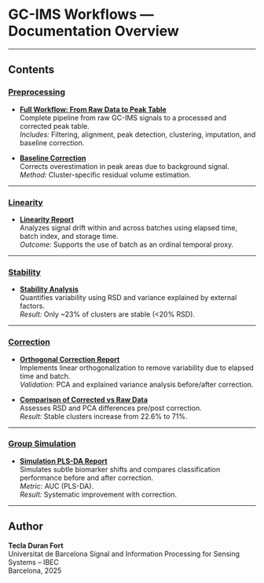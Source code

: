 # GC-IMS Workflows — Documentation Overview

---

## Contents

### [Preprocessing](Preprocessing/)

- **[Full Workflow: From Raw Data to Peak Table](Preprocessing/Full_workflow.md)**  
  Complete pipeline from raw GC-IMS signals to a processed and corrected peak table.  
  *Includes:* Filtering, alignment, peak detection, clustering, imputation, and baseline correction.

- **[Baseline Correction](Preprocessing/baseline_correction.md)**  
  Corrects overestimation in peak areas due to background signal.  
  *Method:* Cluster-specific residual volume estimation.


---

### [Linearity](Linearity/)
- **[Linearity Report](Linearity/linearity_report.md)**  
  Analyzes signal drift within and across batches using elapsed time, batch index, and storage time.  
  *Outcome:* Supports the use of batch as an ordinal temporal proxy.

---

### [Stability](Stability/)
- **[Stability Analysis](Stability/stability_analysis.md)**  
  Quantifies variability using RSD and variance explained by external factors.  
  *Result:* Only ~23% of clusters are stable (<20% RSD).

---

### [Correction](Correction/)
- **[Orthogonal Correction Report](Correction/orthogonal_correction.md)**  
  Implements linear orthogonalization to remove variability due to elapsed time and batch.  
  *Validation:* PCA and explained variance analysis before/after correction.

- **[Comparison of Corrected vs Raw Data](Correction/correction_stability_comparison.md)**  
  Assesses RSD and PCA differences pre/post correction.  
  *Result:* Stable clusters increase from 22.6% to 71%.

---

### [Group Simulation](Group_Simulation/)
- **[Simulation PLS-DA Report](Group_Simulation/simulation_plsda.md)**  
  Simulates subtle biomarker shifts and compares classification performance before and after correction.  
  *Metric:* AUC (PLS-DA).  
  *Result:* Systematic improvement with correction.

---

## Author

**Tecla Duran Fort**  
Universitat de Barcelona
Signal and Information Processing for Sensing Systems – IBEC  
Barcelona, 2025

